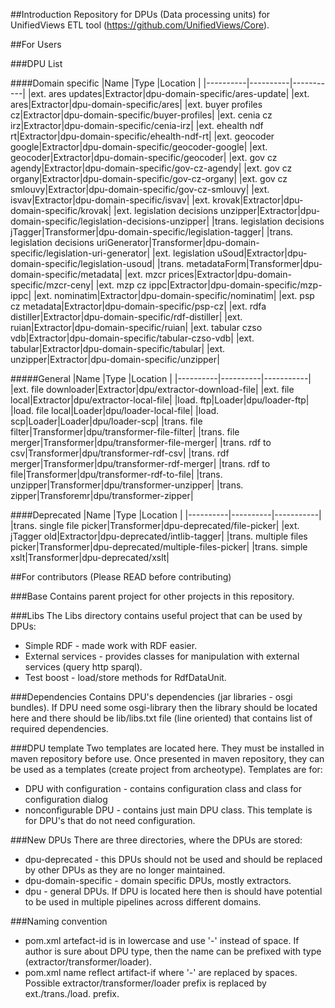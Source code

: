 ##Introduction
Repository for DPUs (Data processing units) for UnifiedViews ETL tool (https://github.com/UnifiedViews/Core).

##For Users

###DPU List

####Domain specific
|Name      |Type      |Location   |
|----------|----------|-----------|
|ext. ares updates|Extractor|dpu-domain-specific/ares-update|
|ext. ares|Extractor|dpu-domain-specific/ares|
|ext. buyer profiles cz|Extractor|dpu-domain-specific/buyer-profiles|
|ext. cenia cz irz|Extractor|dpu-domain-specific/cenia-irz|
|ext. ehealth ndf rt|Extractor|dpu-domain-specific/ehealth-ndf-rt|
|ext. geocoder google|Extractor|dpu-domain-specific/geocoder-google|
|ext. geocoder|Extractor|dpu-domain-specific/geocoder|
|ext. gov cz agendy|Extractor|dpu-domain-specific/gov-cz-agendy|
|ext. gov cz organy|Extractor|dpu-domain-specific/gov-cz-organy|
|ext. gov cz smlouvy|Extractor|dpu-domain-specific/gov-cz-smlouvy|
|ext. isvav|Extractor|dpu-domain-specific/isvav|
|ext. krovak|Extractor|dpu-domain-specific/krovak|
|ext. legislation decisions unzipper|Extractor|dpu-domain-specific/legislation-decisions-unzipper|
|trans. legislation decisions jTagger|Transformer|dpu-domain-specific/legislation-tagger|
|trans. legislation decisions uriGenerator|Transformer|dpu-domain-specific/legislation-uri-generator|
|ext. legislation uSoud|Extractor|dpu-domain-specific/legislation-usoud|
|trans. metadataForm|Transformer|dpu-domain-specific/metadata|
|ext. mzcr prices|Extractor|dpu-domain-specific/mzcr-ceny|
|ext. mzp cz ippc|Extractor|dpu-domain-specific/mzp-ippc|
|ext. nominatim|Extractor|dpu-domain-specific/nominatim|
|ext. psp cz metadata|Extractor|dpu-domain-specific/psp-cz|
|ext. rdfa distiller|Extractor|dpu-domain-specific/rdf-distiller|
|ext. ruian|Extractor|dpu-domain-specific/ruian|
|ext. tabular czso vdb|Extractor|dpu-domain-specific/tabular-czso-vdb|
|ext. tabular|Extractor|dpu-domain-specific/tabular|
|ext. unzipper|Extractor|dpu-domain-specific/unzipper|

#####General
|Name      |Type      |Location   |
|----------|----------|-----------|
|ext. file downloader|Extractor|dpu/extractor-download-file|
|ext. file local|Extractor|dpu/extractor-local-file|
|load. ftp|Loader|dpu/loader-ftp|
|load. file local|Loader|dpu/loader-local-file|
|load. scp|Loader|Loader|dpu/loader-scp|
|trans. file filter|Transformer|dpu/transformer-file-filter|
|trans. file merger|Transformer|dpu/transformer-file-merger|
|trans. rdf to csv|Transformer|dpu/transformer-rdf-csv|
|trans. rdf merger|Transformer|dpu/transformer-rdf-merger|
|trans. rdf to file|Transformer|dpu/transformer-rdf-to-file|
|trans. unzipper|Transformer|dpu/transformer-unzipper|
|trans. zipper|Transforemr|dpu/transformer-zipper|

####Deprecated
|Name      |Type      |Location   |
|----------|----------|-----------|
|trans. single file picker|Transformer|dpu-deprecated/file-picker|
|ext. jTagger old|Extractor|dpu-deprecated/intlib-tagger|
|trans. multiple files picker|Transformer|dpu-deprecated/multiple-files-picker|
|trans. simple xslt|Transformer|dpu-deprecated/xslt|

##For contributors (Please READ before contributing)

###Base
Contains parent project for other projects in this repository.

###Libs
The Libs directory contains useful project that can be used by DPUs:
* Simple RDF - made work with RDF easier.
* External services - provides classes for manipulation with external services (query http sparql).
* Test boost - load/store methods for RdfDataUnit.

###Dependencies
Contains DPU's dependencies (jar libraries - osgi bundles). If DPU need some osgi-library then the library should be located here and there should be lib/libs.txt file (line oriented) that contains list of required dependencies.

###DPU template
Two templates are located here. They must be installed in maven repository before use. Once presented in maven repository, they can be used as a templates (create project from archeotype).
Templates are for:
* DPU with configuration - contains configuration class and class for configuration dialog
* nonconfigurable DPU - contains just main DPU class. This template is for DPU's that do not need configuration.

###New DPUs
There are three directories, where the DPUs are stored:
* dpu-deprecated - this DPUs should not be used and should be replaced by other DPUs as they are no longer maintained.
* dpu-domain-specific - domain specific DPUs, mostly extractors. 
* dpu - general DPUs. If DPU is located here then is should have potential to be used in multiple pipelines across different domains.

###Naming convention
* pom.xml artefact-id is in lowercase and use '-' instead of space. If author is sure about DPU type, then the name can be prefixed with type (extractor/transformer/loader).
* pom.xml name reflect artifact-if where '-' are replaced by spaces. Possible  extractor/transformer/loader prefix is replaced by ext./trans./load. prefix.


